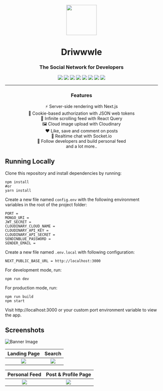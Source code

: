 <p align="center">
  <img src="https://user-images.githubusercontent.com/34748469/133837934-3584c5a0-e650-46c1-a0c7-7125d30fd145.png" height="100" width="100" />
</p>
<h1 align="center">Driwwwle</h1>

<h3 align="center">The Social Network for Developers</h3>
 
 <p align="center">
  <img src="https://img.shields.io/badge/-Next.js-000000?style=flat-square&logo=next.js" />
  <img src="https://img.shields.io/badge/-TailwindCSS-38B2AC?style=flat-square&logo=tailwind-css&logoColor=white" />
  <img src="https://img.shields.io/badge/-JavaScript-F7DF1E?style=flat-square&logo=javascript&logoColor=black" />
  <img src="https://img.shields.io/badge/-Express-000000?style=flat-square&logo=express&logoColor=white" />
  <img src="https://img.shields.io/badge/-MongoDB-47A248?style=flat-square&logo=mongodb&logoColor=white" />
  <img src="https://img.shields.io/badge/-JWT-000000?style=flat-square&logo=json-web-tokens&logoColor=white" />
  <img src="https://img.shields.io/badge/-Hetzner-D50C2D?style=flat-square&logo=hetzner&logoColor=white" />
  <img src="https://img.shields.io/badge/-Socket.io-010101?style=flat-square&logo=socket.io&logoColor=white" />
 </p>
 
----
<h3 align="center">Features</h3>

<div align="center">
  <p>⚡ Server-side rendering with Next.js<br />
  🍪 Cookie-based authorization with JSON web tokens<br />
  📜 Infinite scrolling feed with React Query<br />
  🖼️ Cloud image upload with Cloudinary<br />
  ❤️ Like, save and comment on posts<br />
  💬 Realtime chat with Socket.io<br />
  🤝 Follow developers and build personal feed<br />
  and a lot more..</p>
</div>

## Running Locally

Clone this repository and install dependencies by running:
```
npm install
#or
yarn install
```

Create a new file named `config.env` with the following environment variables in the root of the project folder:
```
PORT = 
MONGO_URI = 
JWT_SECRET = 
CLOUDINARY_CLOUD_NAME = 
CLOUDINARY_API_KEY = 
CLOUDINARY_API_SECRET = 
SENDINBLUE_PASSWORD = 
SENDER_EMAIL = 
```

Create a new file named `.env.local` with following configuration:
```
NEXT_PUBLIC_BASE_URL = http://localhost:3000
```

For development mode, run:
```
npm run dev
```

For production mode, run:
```
npm run build
npm start
```

Visit http://localhost:3000 or your custom port environment variable to view the app.

## Screenshots

![Banner Image](https://user-images.githubusercontent.com/34748469/133844015-c1b49f42-95de-4b4c-93d6-0d74152578cc.png)

  Landing Page             |  Search
:-------------------------:|:-------------------------:
![](https://user-images.githubusercontent.com/34748469/133844238-18e81ef2-ef31-4455-9b8f-08c71754fd97.png)  |  ![](https://user-images.githubusercontent.com/34748469/133844365-d01ebbe2-5c37-4ed8-9337-efb6c15a4828.png)

  Personal Feed             |  Post & Profile Page
:-------------------------:|:-------------------------:
![](https://user-images.githubusercontent.com/34748469/133844617-a3217361-3968-4754-afd6-8f5918a576a5.png)  |  ![](https://user-images.githubusercontent.com/34748469/133844779-fb0bb198-1f9c-4e51-af88-ee55e5471ca4.png)
